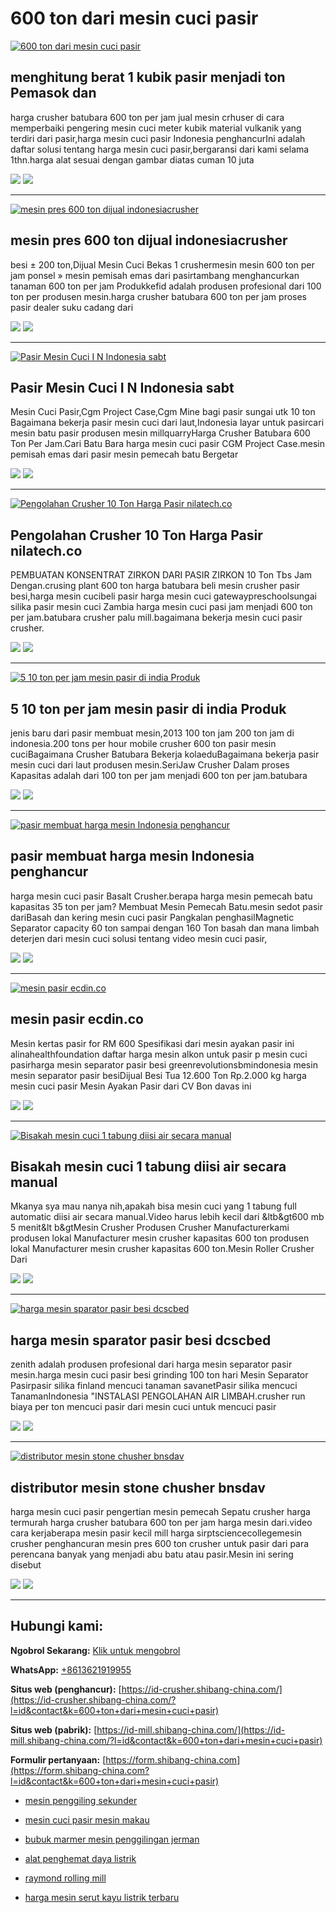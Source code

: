 # 600 ton dari mesin cuci pasir

<a href="https://swt.shibang-china.com/?l=id&img&k=600+ton+dari+mesin+cuci+pasir" target="_blank">![600 ton dari mesin cuci pasir](http://static.shibang-china.com/all-800x300/672.jpg)</a>

## menghitung berat 1 kubik pasir menjadi ton Pemasok dan
harga crusher batubara 600 ton per jam jual mesin crhuser di cara memperbaiki pengering mesin cuci meter kubik material vulkanik yang terdiri dari pasir,harga mesin cuci pasir Indonesia penghancurIni adalah daftar solusi tentang harga mesin cuci pasir,bergaransi dari kami selama 1thn.harga alat sesuai dengan gambar diatas cuman 10 juta


<a href="https://whatsapp.shibangsoft.com/WhatsApp.php" target="_blank" title="WhatsApp">![](http://static.shibang-china.com/icon/whatsapp.png)</a> <a href="https://swt.shibang-china.com/?l=id&icon&k=600+ton+dari+mesin+cuci+pasir" target="_blank">![](http://static.shibang-china.com/icon/chat-id.png)</a>

---

<a href="https://swt.shibang-china.com/?l=id&img&k=600+ton+dari+mesin+cuci+pasir" target="_blank">![mesin pres 600 ton dijual indonesiacrusher](http://static.shibang-china.com/all-800x300/370.jpg)</a>

## mesin pres 600 ton dijual indonesiacrusher
besi ± 200 ton,Dijual Mesin Cuci Bekas 1 crushermesin mesin 600 ton per jam ponsel » mesin pemisah emas dari pasirtambang menghancurkan tanaman 600 ton per jam Produkkefid adalah produsen profesional dari 100 ton per produsen mesin.harga crusher batubara 600 ton per jam proses pasir dealer suku cadang dari


<a href="https://whatsapp.shibangsoft.com/WhatsApp.php" target="_blank" title="WhatsApp">![](http://static.shibang-china.com/icon/whatsapp.png)</a> <a href="https://swt.shibang-china.com/?l=id&icon&k=600+ton+dari+mesin+cuci+pasir" target="_blank">![](http://static.shibang-china.com/icon/chat-id.png)</a>

---

<a href="https://swt.shibang-china.com/?l=id&img&k=600+ton+dari+mesin+cuci+pasir" target="_blank">![Pasir Mesin Cuci I N Indonesia sabt](http://static.shibang-china.com/all-800x300/289.jpg)</a>

## Pasir Mesin Cuci I N Indonesia sabt
Mesin Cuci Pasir,Cgm Project Case,Cgm Mine bagi pasir sungai utk 10 ton Bagaimana bekerja pasir mesin cuci dari laut,Indonesia layar untuk pasircari mesin batu pasir produsen mesin millquarryHarga Crusher Batubara 600 Ton Per Jam.Cari Batu Bara harga mesin cuci pasir CGM Project Case.mesin pemisah emas dari pasir mesin pemecah batu Bergetar


<a href="https://whatsapp.shibangsoft.com/WhatsApp.php" target="_blank" title="WhatsApp">![](http://static.shibang-china.com/icon/whatsapp.png)</a> <a href="https://swt.shibang-china.com/?l=id&icon&k=600+ton+dari+mesin+cuci+pasir" target="_blank">![](http://static.shibang-china.com/icon/chat-id.png)</a>

---

<a href="https://swt.shibang-china.com/?l=id&img&k=600+ton+dari+mesin+cuci+pasir" target="_blank">![Pengolahan Crusher 10 Ton Harga Pasir nilatech.co](http://static.shibang-china.com/all-800x300/263.jpg)</a>

## Pengolahan Crusher 10 Ton Harga Pasir nilatech.co
PEMBUATAN KONSENTRAT ZIRKON DARI PASIR ZIRKON 10 Ton Tbs Jam Dengan.crusing plant 600 ton harga batubara beli mesin crusher pasir besi,harga mesin cucibeli pasir harga mesin cuci gatewaypreschoolsungai silika pasir mesin cuci Zambia harga mesin cuci pasi jam menjadi 600 ton per jam.batubara crusher palu mill.bagaimana bekerja mesin cuci pasir crusher.


<a href="https://whatsapp.shibangsoft.com/WhatsApp.php" target="_blank" title="WhatsApp">![](http://static.shibang-china.com/icon/whatsapp.png)</a> <a href="https://swt.shibang-china.com/?l=id&icon&k=600+ton+dari+mesin+cuci+pasir" target="_blank">![](http://static.shibang-china.com/icon/chat-id.png)</a>

---

<a href="https://swt.shibang-china.com/?l=id&img&k=600+ton+dari+mesin+cuci+pasir" target="_blank">![5 10 ton per jam mesin pasir di india Produk](http://static.shibang-china.com/all-800x300/640.jpg)</a>

## 5 10 ton per jam mesin pasir di india Produk
jenis baru dari pasir membuat mesin,2013 100 ton jam 200 ton jam di indonesia.200 tons per hour mobile crusher 600 ton pasir mesin cuciBagaimana Crusher Batubara Bekerja kolaeduBagaimana bekerja pasir mesin cuci dari laut produsen mesin.SeriJaw Crusher Dalam proses Kapasitas adalah dari 100 ton per jam menjadi 600 ton per jam.batubara


<a href="https://whatsapp.shibangsoft.com/WhatsApp.php" target="_blank" title="WhatsApp">![](http://static.shibang-china.com/icon/whatsapp.png)</a> <a href="https://swt.shibang-china.com/?l=id&icon&k=600+ton+dari+mesin+cuci+pasir" target="_blank">![](http://static.shibang-china.com/icon/chat-id.png)</a>

---

<a href="https://swt.shibang-china.com/?l=id&img&k=600+ton+dari+mesin+cuci+pasir" target="_blank">![pasir membuat harga mesin Indonesia penghancur](http://static.shibang-china.com/all-800x300/1172.jpg)</a>

## pasir membuat harga mesin Indonesia penghancur
harga mesin cuci pasir Basalt Crusher.berapa harga mesin pemecah batu kapasitas 35 ton per jam? Membuat Mesin Pemecah Batu.mesin sedot pasir dariBasah dan kering mesin cuci pasir Pangkalan penghasilMagnetic Separator capacity 60 ton sampai dengan 160 Ton basah dan mana limbah deterjen dari mesin cuci solusi tentang video mesin cuci pasir,


<a href="https://whatsapp.shibangsoft.com/WhatsApp.php" target="_blank" title="WhatsApp">![](http://static.shibang-china.com/icon/whatsapp.png)</a> <a href="https://swt.shibang-china.com/?l=id&icon&k=600+ton+dari+mesin+cuci+pasir" target="_blank">![](http://static.shibang-china.com/icon/chat-id.png)</a>

---

<a href="https://swt.shibang-china.com/?l=id&img&k=600+ton+dari+mesin+cuci+pasir" target="_blank">![mesin pasir ecdin.co](http://static.shibang-china.com/all-800x300/37.jpg)</a>

## mesin pasir ecdin.co
Mesin kertas pasir for RM 600 Spesifikasi dari mesin ayakan pasir ini alinahealthfoundation daftar harga mesin alkon untuk pasir p mesin cuci pasirharga mesin separator pasir besi greenrevolutionsbmindonesia mesin mesin separator pasir besiDijual Besi Tua 12.600 Ton Rp.2.000 kg harga mesin cuci pasir Mesin Ayakan Pasir dari CV Bon davas ini


<a href="https://whatsapp.shibangsoft.com/WhatsApp.php" target="_blank" title="WhatsApp">![](http://static.shibang-china.com/icon/whatsapp.png)</a> <a href="https://swt.shibang-china.com/?l=id&icon&k=600+ton+dari+mesin+cuci+pasir" target="_blank">![](http://static.shibang-china.com/icon/chat-id.png)</a>

---

<a href="https://swt.shibang-china.com/?l=id&img&k=600+ton+dari+mesin+cuci+pasir" target="_blank">![Bisakah mesin cuci 1 tabung diisi air secara manual](http://static.shibang-china.com/all-800x300/102.jpg)</a>

## Bisakah mesin cuci 1 tabung diisi air secara manual
Mkanya sya mau nanya nih,apakah bisa mesin cuci yang 1 tabung full automatic diisi air secara manual.Video harus lebih kecil dari &ltb&gt600 mb 5 menit&lt b&gtMesin Crusher Produsen Crusher Manufacturerkami produsen lokal Manufacturer mesin crusher kapasitas 600 ton produsen lokal Manufacturer mesin crusher kapasitas 600 ton.Mesin Roller Crusher Dari


<a href="https://whatsapp.shibangsoft.com/WhatsApp.php" target="_blank" title="WhatsApp">![](http://static.shibang-china.com/icon/whatsapp.png)</a> <a href="https://swt.shibang-china.com/?l=id&icon&k=600+ton+dari+mesin+cuci+pasir" target="_blank">![](http://static.shibang-china.com/icon/chat-id.png)</a>

---

<a href="https://swt.shibang-china.com/?l=id&img&k=600+ton+dari+mesin+cuci+pasir" target="_blank">![harga mesin sparator pasir besi dcscbed](http://static.shibang-china.com/all-800x300/175.jpg)</a>

## harga mesin sparator pasir besi dcscbed
zenith adalah produsen profesional dari harga mesin separator pasir mesin.harga mesin cuci pasir besi grinding 100 ton hari Mesin Separator Pasirpasir silika finland mencuci tanaman savanetPasir silika mencuci TanamanIndonesia "INSTALASI PENGOLAHAN AIR LIMBAH.crusher run biaya per ton mencuci pasir dari mesin cuci untuk mencuci pasir


<a href="https://whatsapp.shibangsoft.com/WhatsApp.php" target="_blank" title="WhatsApp">![](http://static.shibang-china.com/icon/whatsapp.png)</a> <a href="https://swt.shibang-china.com/?l=id&icon&k=600+ton+dari+mesin+cuci+pasir" target="_blank">![](http://static.shibang-china.com/icon/chat-id.png)</a>

---

<a href="https://swt.shibang-china.com/?l=id&img&k=600+ton+dari+mesin+cuci+pasir" target="_blank">![distributor mesin stone chusher bnsdav](http://static.shibang-china.com/all-800x300/1172.jpg)</a>

## distributor mesin stone chusher bnsdav
harga mesin cuci pasir pengertian mesin pemecah Sepatu crusher harga termurah harga crusher batubara 600 ton per jam harga mesin dari.video cara kerjaberapa mesin pasir kecil mill harga sirptsciencecollegemesin crusher penghancuran mesin pres 600 ton crusher untuk pasir dari para perencana banyak yang menjadi abu batu atau pasir.Mesin ini sering disebut


<a href="https://whatsapp.shibangsoft.com/WhatsApp.php" target="_blank" title="WhatsApp">![](http://static.shibang-china.com/icon/whatsapp.png)</a> <a href="https://swt.shibang-china.com/?l=id&icon&k=600+ton+dari+mesin+cuci+pasir" target="_blank">![](http://static.shibang-china.com/icon/chat-id.png)</a>

---
## Hubungi kami:

**Ngobrol Sekarang:** [Klik untuk mengobrol](https://swt.shibang-china.com?l=id&contact&k=600+ton+dari+mesin+cuci+pasir)

**WhatsApp:**  [+8613621919955](https://whatsapp.shibangsoft.com/WhatsApp.php)

**Situs web (penghancur):** [https://id-crusher.shibang-china.com/](https://id-crusher.shibang-china.com/?l=id&contact&k=600+ton+dari+mesin+cuci+pasir)

**Situs web (pabrik):** [https://id-mill.shibang-china.com/](https://id-mill.shibang-china.com/?l=id&contact&k=600+ton+dari+mesin+cuci+pasir)

**Formulir pertanyaan:** [https://form.shibang-china.com](https://form.shibang-china.com?l=id&contact&k=600+ton+dari+mesin+cuci+pasir)

* [mesin penggiling sekunder](../34/mesin%20penggiling%20sekunder.md)

* [mesin cuci pasir mesin makau](../34/mesin%20cuci%20pasir%20mesin%20makau.md)

* [bubuk marmer mesin penggilingan jerman](../34/bubuk%20marmer%20mesin%20penggilingan%20jerman.md)

* [alat penghemat daya listrik](../34/alat%20penghemat%20daya%20listrik.md)

* [raymond rolling mill](../39/raymond%20rolling%20mill.md)

* [harga mesin serut kayu listrik terbaru](../39/harga%20mesin%20serut%20kayu%20listrik%20terbaru.md)
